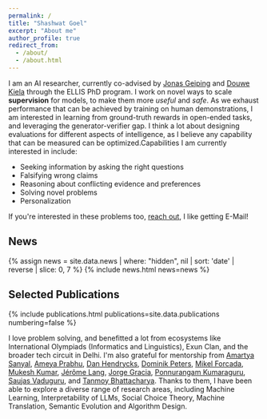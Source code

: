 ```yaml
---
permalink: /
title: "Shashwat Goel"
excerpt: "About me"
author_profile: true
redirect_from: 
  - /about/
  - /about.html
---
```


I am an AI researcher, currently co-advised by [Jonas Geiping](https://jonasgeiping.github.io/) and [Douwe Kiela](https://douwekiela.github.io/) through the ELLIS PhD program. I work on novel ways to scale **supervision** for models, to make them more *useful* and *safe*. As we exhaust performance that can be achieved by training on human demonstrations, I am interested in learning from ground-truth rewards in open-ended tasks, and leveraging the generator-verifier gap. I think a lot about designing evaluations for different aspects of intelligence, as I believe any capability that can be measured can be optimized.Capabilities I am currently interested in include: 
- Seeking information by asking the right questions
- Falsifying wrong claims
- Reasoning about conflicting evidence and preferences
- Solving novel problems
- Personalization

If you're interested in these problems too, [reach out](mailto:shashwatnow@gmail.com), I like getting E-Mail!

<h2>News</h2>
{% assign news = site.data.news | where: "hidden", nil | sort: 'date' | reverse | slice: 0, 7 %}
{% include news.html news=news %}


<h2>Selected Publications</h2>
{% include publications.html
    publications=site.data.publications
    numbering=false
%}

I love problem solving, and benefitted a lot from ecosystems like International Olympiads (Informatics and Linguistics), Exun Clan, and the broader tech circuit in Delhi. I'm also grateful for mentorship from [Amartya Sanyal](https://amartya18x.github.io/), [Ameya Prabhu](https://drimpossible.github.io/), [Dan Hendrycks](https://people.eecs.berkeley.edu/~hendrycks/), [Dominik Peters](https://dominik-peters.de/), [Mikel Forcada](https://www.dlsi.ua.es/~mlf/), [Mukesh Kumar](https://www.ikkumpal.com/), [Jérôme Lang](https://www.lamsade.dauphine.fr/~lang/), [Jorge Gracia](http://jogracia.url.ph/web/), [Ponnurangam Kumaraguru](https://precog.iiit.ac.in/), [Saujas Vaduguru](https://saujasv.github.io/), and [Tanmoy Bhattacharya](https://sites.santafe.edu/~tanmoy/cv.html). Thanks to them, I have been able to explore a diverse range of research areas, including Machine Learning, Interpretability of LLMs, Social Choice Theory, Machine Translation, Semantic Evolution and Algorithm Design.
